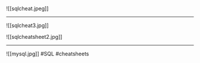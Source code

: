 ![[sqlcheat.jpeg]]
***


![[sqlcheat3.jpg]]

![[sqlcheatsheet2.jpg]]
***
![[mysql.jpg]]
#SQL #cheatsheets 